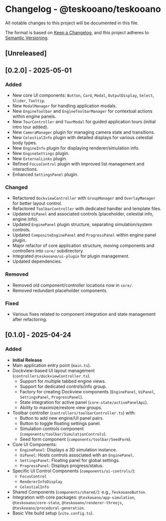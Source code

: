 # Changelog - @teskooano/teskooano

All notable changes to this project will be documented in this file.

The format is based on [Keep a Changelog](https://keepachangelog.com/en/1.0.0/),
and this project adheres to [Semantic Versioning](https://semver.org/spec/v2.0.0.html).

## [Unreleased]

## [0.2.0] - 2025-05-01

### Added

- New core UI components: `Button`, `Card`, `Modal`, `OutputDisplay`, `Select`, `Slider`, `Tooltip`.
- New `ModalManager` for handling application modals.
- New `EngineToolbar` and `EngineToolbarManager` for contextual actions within engine panels.
- New `TourController` and `TourModal` for guided application tours (initial intro tour added).
- New `CameraManager` plugin for managing camera state and transitions.
- New `CelestialInfo` plugin with detailed displays for various celestial body types.
- New `EngineInfo` plugin for displaying renderer/simulation info.
- New `EngineSettings` plugin.
- New `ExternalLinks` plugin.
- Refined `FocusControl` plugin with improved list management and interactions.
- Enhanced `SettingsPanel` plugin.

### Changed

- Refactored `DockviewController` with `GroupManager` and `OverlayManager` for better layout control.
- Refactored `ToolbarController` with dedicated handler and template files.
- Updated `UiPanel` and associated controls (placeholder, celestial info, engine info).
- Updated `EnginePanel` plugin structure, separating simulation/system controls.
- Updated `CompositeEnginePanel` and `ProgressPanel` within engine panel plugin.
- Major refactor of core application structure, moving components and controllers into `core/` subdirectory.
- Integrated `@teskooano/ui-plugin` for plugin management.
- Updated dependencies.

### Removed

- Removed old component/controller locations now in `core/`.
- Removed redundant placeholder components.

### Fixed

- Various fixes related to component integration and state management after refactoring.

## [0.1.0] - 2025-04-24

### Added

- **Initial Release**
- Main application entry point (`main.ts`).
- Dockview-based UI layout management (`controllers/dockviewController.ts`).
  - Support for multiple tabbed engine views.
  - Support for dedicated controls/info group.
  - Factory for creating Dockview components (`EnginePanel`, `UiPanel`, `SettingsPanel`, `ProgressPanel`).
  - State integration for active panel (`core-state/activePanelApi`).
  - Ability to maximize/restore view groups.
- Toolbar controller (`controllers/toolbarController.ts`) with:
  - Button to add new engine/UI panel pairs.
  - Button to toggle floating settings panel.
  - Simulation controls component (`components/toolbar/SimulationControls`).
  - Seed form component (`components/toolbar/SeedForm`).
- Core UI Components:
  - `EnginePanel`: Displays a 3D simulation instance.
  - `UiPanel`: Hosts controls associated with an `EnginePanel`.
  - `SettingsPanel`: Floating panel for global settings.
  - `ProgressPanel`: Displays progress/status.
- Specific UI Control Components (`components/ui-controls/`):
  - `FocusControl`
  - `RendererInfoDisplay`
  - `CelestialInfo`
- Shared Components (`components/shared/`): e.g., `TeskooanoButton`.
- Integration with core packages: `@teskooano/app-simulation`, `@teskooano/core-state`, `@teskooano/renderer-threejs`, `@teskooano/procedural-generation`.
- Basic Vite build setup (`vite.config.ts`).
